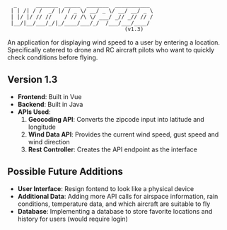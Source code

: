 ```
  _      _______  _____  _______  ___________ 
 | | /| / /  _/ |/ / _ \/ __/ _ \/ __/ __/ _ \
 | |/ |/ // //    / // /\ \/ ___/ _// _// // /
 |__/|__/___/_/|_/____/___/_/  /___/___/____/
                                     (v1.3)
``` 

An application for displaying wind speed to a user by entering a location.  
Specifically catered to drone and RC aircraft pilots who want to quickly check conditions before flying.

## Version 1.3

- **Frontend**: Built in Vue
- **Backend**: Built in Java 
- **APIs Used**:  
    1. **Geocoding API**: Converts the zipcode input into latitude and longitude
    2. **Wind Data API**: Provides the current wind speed, gust speed and wind direction
    3. **Rest Controller**: Creates the API endpoint as the interface

## Possible Future Additions

- **User Interface**: Resign fontend to look like a physical device
- **Additional Data**: Adding more API calls for airspace information, rain conditions, temperature data, and which aircraft are suitable to fly
- **Database**: Implementing a database to store favorite locations and history for users (would require login)
